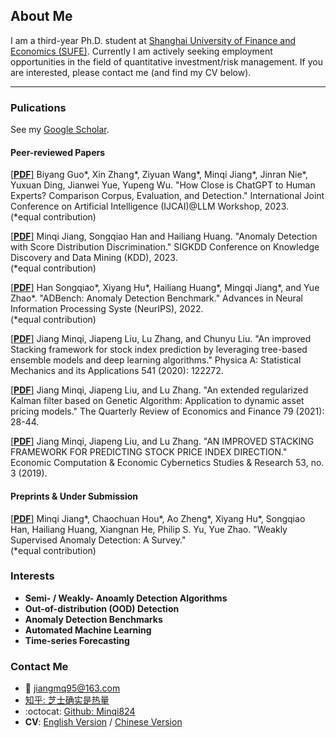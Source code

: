 ## About Me
I am a third-year Ph.D. student at [Shanghai University of Finance and Economics (SUFE)](https://www.sufe.edu.cn/). 
Currently I am actively seeking employment opportunities in the field of quantitative investment/risk management. If you are interested, please contact me (and find my CV below).

***
### Pulications
See my [Google Scholar](https://scholar.google.com/citations?user=OBdS69UAAAAJ&hl=en). 

#### Peer-reviewed Papers
[[**PDF**]](https://arxiv.org/abs/2301.07597) Biyang Guo*, Xin Zhang*, Ziyuan Wang*, Minqi Jiang*, Jinran Nie*, Yuxuan Ding, Jianwei
Yue, Yupeng Wu. "How Close is ChatGPT to Human Experts? Comparison Corpus, Evaluation, and Detection." International Joint Conference on Artificial Intelligence (IJCAI)@LLM Workshop, 2023.  
(\*equal contribution)  

[[**PDF**]]() Minqi Jiang, Songqiao Han and Hailiang Huang. "Anomaly Detection with Score Distribution Discrimination." SIGKDD Conference on Knowledge Discovery and Data Mining (KDD), 2023.  
(\*equal contribution)  

[[**PDF**]](https://arxiv.org/abs/2206.09426) Han Songqiao*, Xiyang Hu*, Hailiang Huang*, Mingqi Jiang*, and Yue Zhao*. "ADBench: Anomaly Detection Benchmark." Advances in Neural Information Processing Syste (NeurIPS), 2022.  
(\*equal contribution)  


[[**PDF**]](https://www.sciencedirect.com/science/article/abs/pii/S0378437119313093) Jiang Minqi, Jiapeng Liu, Lu Zhang, and Chunyu Liu. "An improved Stacking framework for stock index prediction by leveraging tree-based ensemble models and deep learning algorithms." Physica A: Statistical Mechanics and its Applications 541 (2020): 122272.  


[[**PDF**]](https://www.sciencedirect.com/science/article/abs/pii/S1062976920301757) Jiang Minqi, Jiapeng Liu, and Lu Zhang. "An extended regularized Kalman filter based on Genetic Algorithm: Application to dynamic asset pricing models." The Quarterly Review of Economics and Finance 79 (2021): 28-44.  


[[**PDF**]](https://web.p.ebscohost.com/abstract?direct=true&profile=ehost&scope=site&authtype=crawler&jrnl=0424267X&AN=139043153&h=ggCvHvtJmIlD0UKxuOy5bIVMJASAG%2f4%2f4xJyGB3KmvaLYF6NH9pFNkD2pOCNlyypD5NyEs7ABzOJUQeezqKH5A%3d%3d&crl=c&resultNs=AdminWebAuth&resultLocal=ErrCrlNotAuth&crlhashurl=login.aspx%3fdirect%3dtrue%26profile%3dehost%26scope%3dsite%26authtype%3dcrawler%26jrnl%3d0424267X%26AN%3d139043153) Jiang Minqi, Jiapeng Liu, and Lu Zhang. "AN IMPROVED STACKING FRAMEWORK FOR PREDICTING STOCK PRICE INDEX DIRECTION." Economic Computation & Economic Cybernetics Studies & Research 53, no. 3 (2019).  

#### Preprints & Under Submission
[[**PDF**]](https://arxiv.org/abs/2302.04549) Minqi Jiang*, Chaochuan Hou*, Ao Zheng*, Xiyang Hu*, Songqiao Han, Hailiang Huang, Xiangnan He, Philip S. Yu, Yue Zhao. "Weakly Supervised Anomaly Detection: A Survey."  
(\*equal contribution)  

### Interests
- **Semi- / Weakly- Anoamly Detection Algorithms**
- **Out-of-distribution (OOD) Detection**
- **Anomaly Detection Benchmarks**
- **Automated Machine Learning**
- **Time-series Forecasting**

### Contact Me
- :email: jiangmq95@163.com
- [知乎: 芝士确实是热量](https://www.zhihu.com/people/jiang-min-qi-56)
- :octocat: [Github: Minqi824](https://github.com/Minqi824)
- **CV**: [English Version](Minqi_CV_English.pdf) / [Chinese Version](Minqi_CV_Chinese.pdf)
